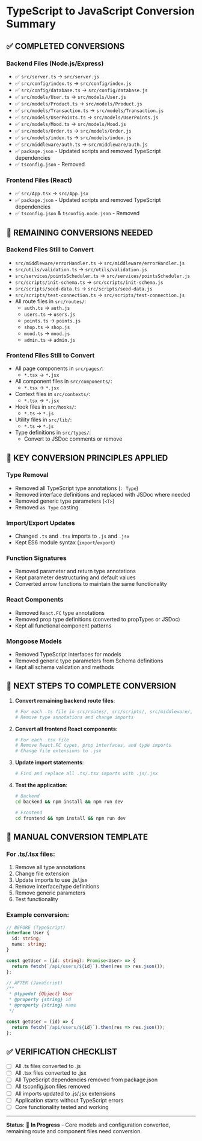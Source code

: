 # TypeScript to JavaScript Conversion Summary

## ✅ COMPLETED CONVERSIONS

### Backend Files (Node.js/Express)
- ✅ `src/server.ts` → `src/server.js`
- ✅ `src/config/index.ts` → `src/config/index.js`
- ✅ `src/config/database.ts` → `src/config/database.js`
- ✅ `src/models/User.ts` → `src/models/User.js`
- ✅ `src/models/Product.ts` → `src/models/Product.js`
- ✅ `src/models/Transaction.ts` → `src/models/Transaction.js`
- ✅ `src/models/UserPoints.ts` → `src/models/UserPoints.js`
- ✅ `src/models/Mood.ts` → `src/models/Mood.js`
- ✅ `src/models/Order.ts` → `src/models/Order.js`
- ✅ `src/models/index.ts` → `src/models/index.js`
- ✅ `src/middleware/auth.ts` → `src/middleware/auth.js`
- ✅ `package.json` - Updated scripts and removed TypeScript dependencies
- ✅ `tsconfig.json` - Removed

### Frontend Files (React)
- ✅ `src/App.tsx` → `src/App.jsx`
- ✅ `package.json` - Updated scripts and removed TypeScript dependencies
- ✅ `tsconfig.json` & `tsconfig.node.json` - Removed

## 🔄 REMAINING CONVERSIONS NEEDED

### Backend Files Still to Convert
- `src/middleware/errorHandler.ts` → `src/middleware/errorHandler.js`
- `src/utils/validation.ts` → `src/utils/validation.js`
- `src/services/pointsScheduler.ts` → `src/services/pointsScheduler.js`
- `src/scripts/init-schema.ts` → `src/scripts/init-schema.js`
- `src/scripts/seed-data.ts` → `src/scripts/seed-data.js`
- `src/scripts/test-connection.ts` → `src/scripts/test-connection.js`
- All route files in `src/routes/`:
  - `auth.ts` → `auth.js`
  - `users.ts` → `users.js`
  - `points.ts` → `points.js`
  - `shop.ts` → `shop.js`
  - `mood.ts` → `mood.js`
  - `admin.ts` → `admin.js`

### Frontend Files Still to Convert
- All page components in `src/pages/`:
  - `*.tsx` → `*.jsx`
- All component files in `src/components/`:
  - `*.tsx` → `*.jsx`
- Context files in `src/contexts/`:
  - `*.tsx` → `*.jsx`
- Hook files in `src/hooks/`:
  - `*.ts` → `*.js`
- Utility files in `src/lib/`:
  - `*.ts` → `*.js`
- Type definitions in `src/types/`:
  - Convert to JSDoc comments or remove

## 🔧 KEY CONVERSION PRINCIPLES APPLIED

### Type Removal
- Removed all TypeScript type annotations (`: Type`)
- Removed interface definitions and replaced with JSDoc where needed
- Removed generic type parameters (`<T>`)
- Removed `as Type` casting

### Import/Export Updates
- Changed `.ts` and `.tsx` imports to `.js` and `.jsx`
- Kept ES6 module syntax (`import`/`export`)

### Function Signatures
- Removed parameter and return type annotations
- Kept parameter destructuring and default values
- Converted arrow functions to maintain the same functionality

### React Components
- Removed `React.FC` type annotations
- Removed prop type definitions (converted to propTypes or JSDoc)
- Kept all functional component patterns

### Mongoose Models
- Removed TypeScript interfaces for models
- Removed generic type parameters from Schema definitions
- Kept all schema validation and methods

## 🚀 NEXT STEPS TO COMPLETE CONVERSION

1. **Convert remaining backend route files**:
   ```bash
   # For each .ts file in src/routes/, src/scripts/, src/middleware/, src/utils/, src/services/
   # Remove type annotations and change imports
   ```

2. **Convert all frontend React components**:
   ```bash
   # For each .tsx file
   # Remove React.FC types, prop interfaces, and type imports
   # Change file extensions to .jsx
   ```

3. **Update import statements**:
   ```bash
   # Find and replace all .ts/.tsx imports with .js/.jsx
   ```

4. **Test the application**:
   ```bash
   # Backend
   cd backend && npm install && npm run dev
   
   # Frontend
   cd frontend && npm install && npm run dev
   ```

## 📝 MANUAL CONVERSION TEMPLATE

### For .ts/.tsx files:
1. Remove all type annotations
2. Change file extension
3. Update imports to use .js/.jsx
4. Remove interface/type definitions
5. Remove generic parameters
6. Test functionality

### Example conversion:
```typescript
// BEFORE (TypeScript)
interface User {
  id: string;
  name: string;
}

const getUser = (id: string): Promise<User> => {
  return fetch(`/api/users/${id}`).then(res => res.json());
};
```

```javascript
// AFTER (JavaScript)
/**
 * @typedef {Object} User
 * @property {string} id
 * @property {string} name
 */

const getUser = (id) => {
  return fetch(`/api/users/${id}`).then(res => res.json());
};
```

## ✅ VERIFICATION CHECKLIST
- [ ] All .ts files converted to .js
- [ ] All .tsx files converted to .jsx
- [ ] All TypeScript dependencies removed from package.json
- [ ] All tsconfig.json files removed
- [ ] All imports updated to .js/.jsx extensions
- [ ] Application starts without TypeScript errors
- [ ] Core functionality tested and working

---

**Status**: 🔄 **In Progress** - Core models and configuration converted, remaining route and component files need conversion.
